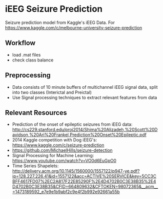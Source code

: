 # iEEG Seizure Prediction
Seizure prediction model from Kaggle's iEEG Data. For https://www.kaggle.com/c/melbourne-university-seizure-prediction

## Workflow

- load .mat files
- check class balance

## Preprocessing
- Data consists of 10 minute buffers of multichannel iEEG signal data, split into two classes (Interictal and Preictal)
- Use Signal processing techniques to extract relevant features from data

## Relevant Resources

- Prediction of the onset of epileptic seizures from iEEG data: http://cs229.stanford.edu/proj2014/Shima%20Alizadeh,%20Scott%20Davidson,%20Ari%20Frankel,Prediction%20Onset%20Epileptic.pdf
- 2014 Kaggle competition with Dog iEEG's: https://www.kaggle.com/c/seizure-prediction
- https://github.com/MichaelHills/seizure-detection
- Signal Processing for Machine Learning: https://www.youtube.com/watch?v=VO0d6EuGpO0
- Time Series Shapelets: http://delivery.acm.org/10.1145/1560000/1557122/p947-ye.pdf?ip=128.227.226.41&id=1557122&acc=ACTIVE%20SERVICE&key=5CC3CBFF4617FD07%2EC2A817F22E85290F%2E4D4702B0C3E38B35%2E4D4702B0C3E38B35&CFID=664809632&CFTOKEN=98072365&__acm__=1473189592_e7e9e1b9abf2c9e4f2b992e92661a55b
